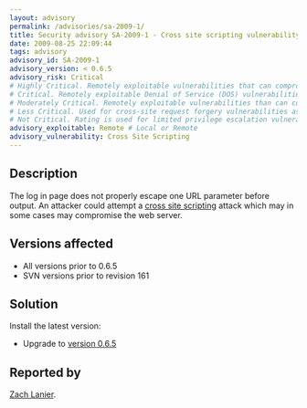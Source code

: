 ```yaml
---
layout: advisory
permalink: /advisories/sa-2009-1/
title: Security advisory SA-2009-1 - Cross site scripting vulnerability
date: 2009-08-25 22:09:44
tags: advisory
advisory_id: SA-2009-1
advisory_version: < 0.6.5
advisory_risk: Critical
# Highly Critical. Remotely exploitable vulnerabilities that can compromise the system. Interaction is not normally required for this exploit to be successful. Exploits have occurred to systems. Includes: Local file inclusion on Windows, Impersonation, privilege escalation
# Critical. Remotely exploitable Denial of Service (DOS) vulnerabilities that can compromise the system but do require user interaction. Vulnerabilities that allow may allow anonymous users (i.e. users not registered at the site) to log in as a site user or take administrative actions. Interaction (such as an administrator viewing a particular page) may be required for this exploit to be successful, or in cases where interaction is not required (such as CSRF) the exploit causes only minor damage. Includes: OpenID impersonation, SQL injection
# Moderately Critical. Remotely exploitable vulnerabilities than can compromise the system. Interaction (such as an administrator viewing a particular page) is required for this exploit to be successful. Exploits have not yet occurred on systems when vulnerability was disclosed. The exploit requires the user to be registered at the site and have some non-default permission, such as creating content. Includes: Cross Site Scripting, Access bypass
# Less Critical. Used for cross-site request forgery vulnerabilities as well as privilege escalation vulnerabilities which require complex chains of events. This rating also includes vulnerabilities which might expose sensitive data to local users. Includes: Session fixation, Cross site request forgery
# Not Critical. Rating is used for limited privilege escalation vulnerabilities and locally Denial of Service (DOS) vulnerabilities. Include: Access bypass
advisory_exploitable: Remote # Local or Remote 
advisory_vulnerability: Cross Site Scripting
---
```


## Description

The log in page does not properly escape one URL parameter before output. An attacker could attempt a [cross site scripting](http://en.wikipedia.org/wiki/Cross-site_scripting)
attack which may in some cases may compromise the web server.

## Versions affected

 * All versions prior to 0.6.5
 * SVN versions prior to revision 161

## Solution

Install the latest version:

 * Upgrade to [version 0.6.5](/download)

## Reported by

[Zach Lanier](https://sourceforge.net/users/bquine/).